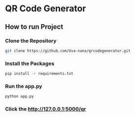 # QR Code Generator

## How to run Project

### Clone the Repository
```bash
git clone https://github.com/Uva-nana/qrcodegenerator.git
```

### Install the Packages
```bash
pip install -r requirements.txt
```

### Run the app.py
```bash
python app.py
```

### Click the  http://127.0.0.1:5000/qr